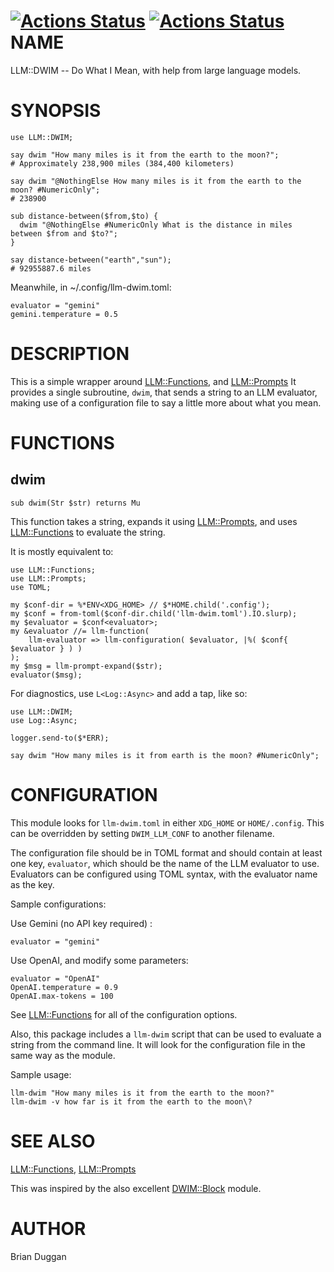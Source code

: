 [![Actions Status](https://github.com/bduggan/raku-llm-dwim/actions/workflows/linux.yml/badge.svg)](https://github.com/bduggan/raku-llm-dwim/actions/workflows/linux.yml)
[![Actions Status](https://github.com/bduggan/raku-llm-dwim/actions/workflows/macos.yml/badge.svg)](https://github.com/bduggan/raku-llm-dwim/actions/workflows/macos.yml)
NAME
====

LLM::DWIM -- Do What I Mean, with help from large language models.

SYNOPSIS
========

    use LLM::DWIM;

    say dwim "How many miles is it from the earth to the moon?";
    # Approximately 238,900 miles (384,400 kilometers)

    say dwim "@NothingElse How many miles is it from the earth to the moon? #NumericOnly";
    # 238900

    sub distance-between($from,$to) {
      dwim "@NothingElse #NumericOnly What is the distance in miles between $from and $to?";
    }

    say distance-between("earth","sun");
    # 92955887.6 miles

Meanwhile, in ~/.config/llm-dwim.toml:

    evaluator = "gemini"
    gemini.temperature = 0.5

DESCRIPTION
===========

This is a simple wrapper around [LLM::Functions](https://raku.land/zef:antononcube/LLM::Functions), and [LLM::Prompts](https://raku.land/zef:antononcube/LLM::Prompts) It provides a single subroutine, `dwim`, that sends a string to an LLM evaluator, making use of a configuration file to say a little more about what you mean.

FUNCTIONS
=========

dwim
----

    sub dwim(Str $str) returns Mu

This function takes a string, expands it using [LLM::Prompts](LLM::Prompts), and uses [LLM::Functions](LLM::Functions) to evaluate the string.

It is mostly equivalent to:

    use LLM::Functions;
    use LLM::Prompts;
    use TOML;

    my $conf-dir = %*ENV<XDG_HOME> // $*HOME.child('.config');
    my $conf = from-toml($conf-dir.child('llm-dwim.toml').IO.slurp);
    my $evaluator = $conf<evaluator>;
    my &evaluator //= llm-function(
        llm-evaluator => llm-configuration( $evaluator, |%( $conf{ $evaluator } ) )
    );
    my $msg = llm-prompt-expand($str);
    evaluator($msg);

For diagnostics, use `L<Log::Async>` and add a tap, like so:

    use LLM::DWIM;
    use Log::Async;

    logger.send-to($*ERR);

    say dwim "How many miles is it from earth is the moon? #NumericOnly";

CONFIGURATION
=============

This module looks for `llm-dwim.toml` in either `XDG_HOME` or `HOME/.config`. This can be overridden by setting `DWIM_LLM_CONF` to another filename.

The configuration file should be in TOML format and should contain at least one key, `evaluator`, which should be the name of the LLM evaluator to use. Evaluators can be configured using TOML syntax, with the evaluator name as the key.

Sample configurations:

Use Gemini (no API key required) :

    evaluator = "gemini"

Use OpenAI, and modify some parameters:

    evaluator = "OpenAI"
    OpenAI.temperature = 0.9
    OpenAI.max-tokens = 100

See [LLM::Functions](https://raku.land/zef:antononcube/LLM::Functions) for all of the configuration options.

Also, this package includes a `llm-dwim` script that can be used to evaluate a string from the command line. It will look for the configuration file in the same way as the module.

Sample usage:

    llm-dwim "How many miles is it from the earth to the moon?"
    llm-dwim -v how far is it from the earth to the moon\?

SEE ALSO
========

[LLM::Functions](https://raku.land/zef:antononcube/LLM::Functions), [LLM::Prompts](https://raku.land/zef:antononcube/LLM::Prompts)

This was inspired by the also excellent [DWIM::Block](https://metacpan.org/pod/DWIM::Block) module.

AUTHOR
======

Brian Duggan

